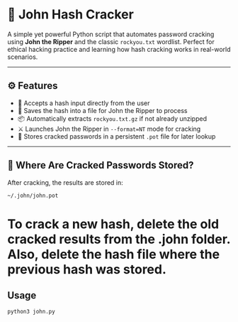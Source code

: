 # 🔐 John Hash Cracker

A simple yet powerful Python script that automates password cracking using **John the Ripper** and the classic `rockyou.txt` wordlist. Perfect for ethical hacking practice and learning how hash cracking works in real-world scenarios.

---

## ⚙️ Features

- 🔑 Accepts a hash input directly from the user
- 📄 Saves the hash into a file for John the Ripper to process
- 📦 Automatically extracts `rockyou.txt.gz` if not already unzipped
- ⚔️ Launches John the Ripper in `--format=NT` mode for cracking
- 🧠 Stores cracked passwords in a persistent `.pot` file for later lookup

---

## 📂 Where Are Cracked Passwords Stored?

After cracking, the results are stored in:

```bash
~/.john/john.pot
```
# To crack a new hash, delete the old cracked results from the .john folder. Also, delete the hash file where the previous hash was stored.
## Usage

```bash
python3 john.py

